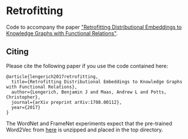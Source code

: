 # Retrofitting

Code to accompany the paper ["Retrofitting Distributional Embeddings to Knowledge Graphs with Functional Relations"](https://arxiv.org/abs/1708.00112).

## Citing
Please cite the following paper if you use the code contained here:
```
@article{lengerich2017retrofitting,
  title={Retrofitting Distributional Embeddings to Knowledge Graphs with Functional Relations},
  author={Lengerich, Benjamin J and Maas, Andrew L and Potts, Christopher},
  journal={arXiv preprint arXiv:1708.00112},
  year={2017}
}
```

The WordNet and FrameNet experiments expect that the pre-trained Word2Vec from [here](https://drive.google.com/file/d/0B7XkCwpI5KDYNlNUTTlSS21pQmM/edit) is unzipped and placed in the top directory.
